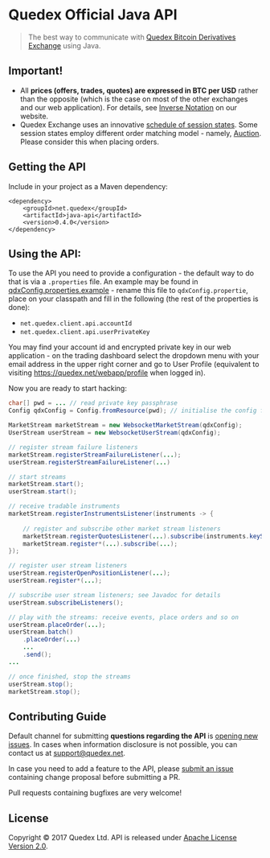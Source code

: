# Quedex Official Java API

> The best way to communicate with [Quedex Bitcoin Derivatives Exchange](https://quedex.net)
using Java.

## Important!

* All **prices (offers, trades, quotes) are expressed in BTC per USD** rather than the opposite
  (which is the case on most of the other exchanges and our web application). For details,
  see [Inverse Notation][inverse-notation-docs] on our website.
* Quedex Exchange uses an innovative [schedule of session states][faq-session-schedule]. Some
  session states employ different order matching model - namely, [Auction][faq-what-is-auction].
  Please consider this when placing orders.

## Getting the API

Include in your project as a Maven dependency:

```
<dependency>
    <groupId>net.quedex</groupId>
    <artifactId>java-api</artifactId>
    <version>0.4.0</version>
</dependency>

```

## Using the API:

To use the API you need to provide a configuration - the default way to do that is via a `.properties` file. An example
may be found in [qdxConfig.properties.example][example-config] - rename this file to `qdxConfig.propertie`, place on 
your classpath and fill in the following (the rest of the properties is done):
* `net.quedex.client.api.accountId`
* `net.quedex.client.api.userPrivateKey`

You may find your account id and encrypted private key in our web application - on the trading dashboard select the 
dropdown menu with your email address in the upper right corner and go to User Profile (equivalent to visiting 
https://quedex.net/webapp/profile when logged in).

Now you are ready to start hacking:

```java
char[] pwd = ... // read private key passphrase 
Config qdxConfig = Config.fromResource(pwd); // initialise the config from qdxConfig.properties using one of the factory methods

MarketStream marketStream = new WebsocketMarketStream(qdxConfig);
UserStream userStream = new WebsocketUserStream(qdxConfig);

// register stream failure listeners
marketStream.registerStreamFailureListener(...);
userStream.registerStreamFailureListener(...)

// start streams
marketStream.start();
userStream.start();

// receive tradable instruments
marketStream.registerInstrumentsListener(instruments -> {
    
    // register and subscribe other market stream listeners
    marketStream.registerQuotesListener(...).subscribe(instruments.keySet()); // to subscribe all instruments
    marketStream.register*(...).subscribe(...);
});

// register user stream listeners
userStream.registerOpenPositionListener(...);
userStream.register*(...);

// subscribe user stream listeners; see Javadoc for details
userStream.subscribeListeners();

// play with the streams: receive events, place orders and so on
userStream.placeOrder(...);
userStream.batch()
    .placeOrder(...)
    ...
    .send();
...

// once finished, stop the streams
userStream.stop();
marketStream.stop();
```

## Contributing Guide

Default channel for submitting **questions regarding the API** is [opening new issues][new-issue].
In cases when information disclosure is&nbsp;not possible, you can contact us at support@quedex.net.

In case you need to add a feature to the API, please [submit an issue][new-issue]
containing change proposal before submitting a PR.

Pull requests containing bugfixes are very welcome!

## License

Copyright &copy; 2017 Quedex Ltd. API is released under [Apache License Version 2.0](LICENSE).

[inverse-notation-docs]: https://quedex.net/doc/inverse_notation
[faq-session-schedule]: https://quedex.net/faq#session_schedule
[faq-what-is-auction]: https://quedex.net/faq#what_is_auction
[example-config]: src/main/resources/qdxConfig.properties.example
[new-issue]: https://github.com/quedexnet/python-api/issues/new
